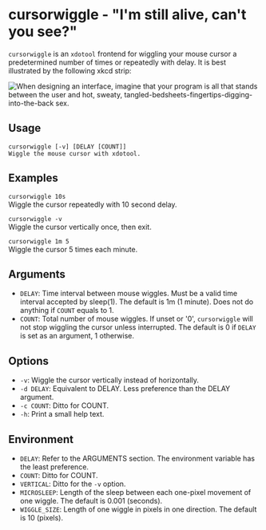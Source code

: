 cursorwiggle - "I'm still alive, can't you see?"
================================================
`cursorwiggle` is an `xdotool` frontend for wiggling your mouse cursor a
predetermined number of times or repeatedly with delay. It is best illustrated
by the following xkcd strip:

![When designing an interface, imagine that your program is all that stands between the user and hot, sweaty, tangled-bedsheets-fingertips-digging-into-the-back sex.](https://imgs.xkcd.com/comics/command_line_fu.png)

Usage
-----
```
cursorwiggle [-v] [DELAY [COUNT]]
Wiggle the mouse cursor with xdotool.
```

Examples
--------
`cursorwiggle 10s`<br>
Wiggle the cursor repeatedly with 10 second delay.

`cursorwiggle -v`<br>
Wiggle the cursor vertically once, then exit.

`cursorwiggle 1m 5`<br>
Wiggle the cursor 5 times each minute.

Arguments
---------
+ `DELAY`: Time interval between mouse wiggles. Must be a valid time interval
  accepted by sleep(1). The default is 1m (1 minute). Does not do anything if
  `COUNT` equals to 1.
+ `COUNT`: Total number of mouse wiggles. If unset or '0', `cursorwiggle` will
   not stop wiggling the cursor unless interrupted. The default is 0 if `DELAY`
   is set as an argument, 1 otherwise.

Options
-------
+ `-v`: Wiggle the cursor vertically instead of horizontally.
+ `-d DELAY`: Equivalent to DELAY. Less preference than the DELAY argument.
+ `-c COUNT`: Ditto for COUNT.
+ `-h`: Print a small help text.

Environment
-----------
+ `DELAY`: Refer to the ARGUMENTS section. The environment variable has
  the least preference.
+ `COUNT`: Ditto for COUNT.
+ `VERTICAL`: Ditto for the `-v` option.
+ `MICROSLEEP`: Length of the sleep between each one-pixel movement of
  one wiggle. The default is 0.001 (seconds).
+ `WIGGLE_SIZE`: Length of one wiggle in pixels in one direction. The default
  is 10 (pixels).
